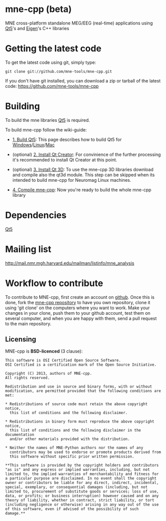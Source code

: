mne-cpp (beta)
==================

MNE cross-platform standalone MEG/EEG (real-time) applications using [Qt5](http://qt-project.org/downloads)'s and [Eigen](http://eigen.tuxfamily.org)'s C++ libraries

Getting the latest code
=========================

To get the latest code using git, simply type:

    git clone git://github.com/mne-tools/mne-cpp.git

If you don't have git installed, you can download a zip or tarball
of the latest code: https://github.com/mne-tools/mne-cpp


Building
==========

To build the mne libraries [Qt5](http://qt-project.org/downloads) is required.

To build mne-cpp follow the wiki-guide:
* [1. Build Qt5](https://github.com/mne-tools/mne-cpp/wiki/1.-Building-Qt5): This page describes how to build Qt5 for [Windows](https://github.com/mne-tools/mne-cpp/wiki/1.-Building-Qt5#windows)/[Linux](https://github.com/mne-tools/mne-cpp/wiki/1.-Building-Qt5#linux)/[Mac](https://github.com/mne-tools/mne-cpp/wiki/1.-Building-Qt5#mac-os-x)

* (optional) [2. Install Qt Creator](https://github.com/mne-tools/mne-cpp/wiki/2.-Install-Qt-Creator): For convinience of the further processing it's recommended to install Qt Creator at this point.

* (optional) [3. Install Qt 3D](https://github.com/mne-tools/mne-cpp/wiki/3.-Install-Qt3D): To use the mne-cpp 3D libraries download and compile also the qt3d module. This step can be skipped when its intended to build mne-cpp for Neuromag Linux machines.

* [4. Compile mne-cpp](https://github.com/mne-tools/mne-cpp/wiki/4.-Compile-mne-cpp): Now you're ready to build the whole mne-cpp library

Dependencies
============

[Qt5](http://qt-project.org/downloads)


Mailing list
============

http://mail.nmr.mgh.harvard.edu/mailman/listinfo/mne_analysis


Workflow to contribute
=========================

To contribute to MNE-cpp, first create an account on [github](http://github.com/). Once this is done, fork the [mne-cpp repository](http://github.com/mne-tools/mne-cpp) to have you own repository,
clone it using 'git clone' on the computers where you want to work. Make
your changes in your clone, push them to your github account, test them
on several computer, and when you are happy with them, send a pull
request to the main repository.


Licensing
----------

MNE-cpp is **BSD-licenced** (3 clause):

    This software is OSI Certified Open Source Software.
    OSI Certified is a certification mark of the Open Source Initiative.

    Copyright (C) 2013, authors of MNE-cpp.
    All rights reserved.

    Redistribution and use in source and binary forms, with or without
    modification, are permitted provided that the following conditions are met:

    * Redistributions of source code must retain the above copyright notice, 
      this list of conditions and the following disclaimer.

    * Redistributions in binary form must reproduce the above copyright notice,
      this list of conditions and the following disclaimer in the documentation
      and/or other materials provided with the distribution.

    * Neither the names of MNE-Python authors nor the names of any
      contributors may be used to endorse or promote products derived from
      this software without specific prior written permission.

    **This software is provided by the copyright holders and contributors
    "as is" and any express or implied warranties, including, but not
    limited to, the implied warranties of merchantability and fitness for
    a particular purpose are disclaimed. In no event shall the copyright
    owner or contributors be liable for any direct, indirect, incidental,
    special, exemplary, or consequential damages (including, but not
    limited to, procurement of substitute goods or services; loss of use,
    data, or profits; or business interruption) however caused and on any
    theory of liability, whether in contract, strict liability, or tort
    (including negligence or otherwise) arising in any way out of the use
    of this software, even if advised of the possibility of such
    damage.**
